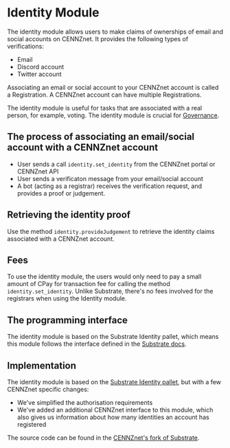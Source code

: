 # Identity Module

The identity module allows users to make claims of ownerships of email and social accounts on CENNZnet. It provides the following types of verifications:
* Email
* Discord account
* Twitter account

Associating an email or social account to your CENNZnet account is called a Registration. A CENNZnet account can have multiple Registrations. 

The identity module is useful for tasks that are associated with a real person, for example, voting. The identity module is crucial for [Governance](runtime-modules/Governance).

## The process of associating an email/social account with a CENNZnet account
* User sends a call `identity.set_identity` from the CENNZnet portal or CENNZnet API
* User sends a verificaton message from your email/social account
* A bot (acting as a registrar) receives the verification request, and provides a proof or judgement. 

## Retrieving the identity proof
Use the method `identity.provideJudgement` to retrieve the identity claims associated with a CENNZnet account.

## Fees
To use the identity module, the users would only need to pay a small amount of CPay for transaction fee for calling the method `identity.set_identity`. Unlike Substrate, there's no fees involved for the registrars when using the Identity module.

## The programming interface
The identity module is based on the Substrate Identity pallet, which means this module follows the interface defined in the [Substrate docs](https://docs.substrate.io/rustdocs/latest/pallet_identity/index.html).

## Implementation

The identity module is based on the [Substrate Identity pallet](https://docs.substrate.io/rustdocs/latest/pallet_identity/index.html), but with a few CENNZnet specific changes:

* We've simplified the authorisation requirements
* We've added an additional CENNZnet interface to this module, which also gives us information about how many identities an account has registered

The source code can be found in the [CENNZnet's fork of Substrate](https://github.com/cennznet/substrate).
